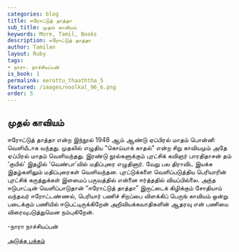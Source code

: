 ```yaml
---
categories: blog
title: ஈரோட்டுத் தாத்தா
sub_title: முதல் காவியம்
keywords: More, Tamil, Books
description: ஈரோட்டுத் தாத்தா
author: Tamilan
layout: Ruby
tags:
- நாரா. நாச்சியப்பன்
is_book: 1
permalink: eerottu_thaaththa_5
featured: /images/noolkal_96_6.png
order: 5
---
```



## முதல் காவியம்

ஈரோட்டுத் தாத்தா என்ற இந்நூல் 1948 ஆம் ஆண்டு ஏப்பிரல் மாதம் பொன்னி வெளியீடாக வந்தது. முதலில் எழுதிய “கொய்யாக் காதல்” என்ற சிறு காவியமும் அதே ஏப்பிரல் மாதம் வெளிவந்தது. இரண்டு நூல்களுக்கும் புரட்சிக் கவிஞர் பாரதிதாசன் தம் ‘குயில்’ இதழில் ‘வெண்பா’வில் மதிப்புரை எழுதினார். வேறு பல திராவிட இயக்க இதழ்களிலும் மதிப்புரைகள் வெளிவந்தன. புரட்டுக்களை வெளிப்படுத்திய பெரியாரின் புரட்சிக் கருத்துக்கள் இளமைப் பருவத்தில் என்னை ஈர்த்ததில் வியப்பில்லை. அந்த ஈடுபாட்டின் வெளிப்பாடுதான் “ஈரோட்டுத் தாத்தா” இருட்டைக் கிழிக்கும் சோதியாய் வந்தவர் ஈரோட்டண்ணல், பெரியார் பணிச் சிறப்பை விளக்கிப் பெருங் காவியம் ஒன்று படைக்கும் பணியில் ஈடுபட்டிருக்கிறேன் அறிவியக்கவாதிகளின் ஆதரவு என் பணியை விரைவுபடுத்துமென நம்புகிறேன்.

-நாரா நாச்சியப்பன்

[அடுத்த பக்கம்](eerottu_thaaththa_6)